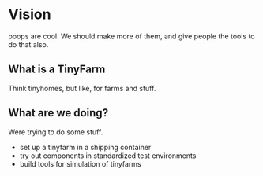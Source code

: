 # Vision

poops are cool. We should make more of them, and give people the tools to do that also.

## What is a TinyFarm

Think tinyhomes, but like, for farms and stuff.

## What are we doing?

Were trying to do some stuff.

* set up a tinyfarm in a shipping container
* try out components in standardized test environments
* build tools for simulation of tinyfarms
